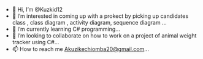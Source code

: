 - 👋 Hi, I’m @Kuzkid12
- 👀 I’m interested in coming up with a prokect by picking up candidates class , class diagram , activity diagram, sequence diagram
...
- 🌱 I’m currently learning C# programming...
- 💞️ I’m looking to collaborate on how to work on a project of animal weight tracker using C#...
- 📫 How to reach me Akuzikechiomba20@gmail.com...

<!---
Kuzkid12/Kuzkid12 is a ✨ special ✨ repository because its `README.md` (this file) appears on your GitHub profile.
You can click the Preview link to take a look at your changes.
--->
